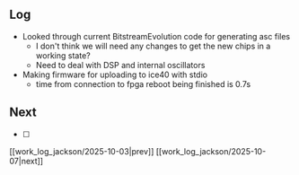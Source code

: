 ## Log
- Looked through current BitstreamEvolution code for generating asc files
	- I don't think we will need any changes to get the new chips in a working state?
	- Need to deal with DSP and internal oscillators 
- Making firmware for uploading to ice40 with stdio
	- time from connection to fpga reboot being finished is 0.7s
## Next
- [ ]

[[work_log_jackson/2025-10-03|prev]] [[work_log_jackson/2025-10-07|next]]
